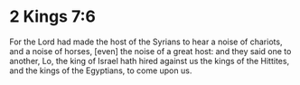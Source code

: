 # 2 Kings 7:6

For the Lord had made the host of the Syrians to hear a noise of chariots, and a noise of horses, [even] the noise of a great host: and they said one to another, Lo, the king of Israel hath hired against us the kings of the Hittites, and the kings of the Egyptians, to come upon us.